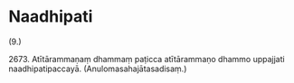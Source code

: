 

# Naadhipati






(9.)

2673\. Atītārammaṇaṃ dhammaṃ paṭicca atītārammaṇo dhammo uppajjati naadhipatipaccayā. (Anulomasahajātasadisaṃ.)



